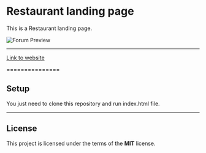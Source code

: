 Restaurant landing page
============

This is a Restaurant landing page.

![Forum Preview](https://ams02pap001files.storage.live.com/y4mGuYkh5EsPYoObfUq2Re4z8oYbN2mryBMcFZ2Hg1msrWUovhjVB-Az97GfHMv2hsFhRpFhsQH_t-OndeoZZw3ryT8K4AS_ddKX4Y_BrV_O8kDhXLjwR91QNhpvG4_Tq5T1UHzaQXSN8QoYt9dVsiQ1Yt_SmubQotsNOlsaaKtY7LzTJGTo7EumnRZGt1EqHzZ?width=1920&height=1080&cropmode=none)

---

[Link to website](https://belkowski656.github.io/restaurant/)

===============
## Setup
You just need to clone this repository and run index.html file.


---

## License
This project is licensed under the terms of the **MIT** license.

